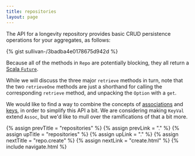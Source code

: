 ```yaml
---
title: repositories
layout: page
---
```


The API for a longevity repository provides basic CRUD persistence
operations for your aggregates, as follows:

{% gist sullivan-/3badba4e0178675d942d %}

Because all of the methods in `Repo` are potentially blocking, they
all return a [Scala
`Future`](http://www.scala-lang.org/api/current/index.html#scala.concurrent.Future). 

While we will discuss the three major `retrieve` methods in turn, note
that the two `retrieveOne` methods are just a shorthand for calling
the corresponding `retrieve` method, and unpacking the `Option` with a `get`.

<div class = "blue-side-bar">

We would like to find a way to combine the concepts of <a href =
"../associations">associations</a> and <a href =
"../root-type/keys.html">keys</a>, in order to simplify this API a
bit. We are considering making <code>KeyVal</code> extend
<code>Assoc</code>, but we'd like to mull over the ramifications of
that a bit more.

</div>

{% assign prevTitle = "repositories" %}
{% assign prevLink = "." %}
{% assign upTitle = "repositories" %}
{% assign upLink = "." %}
{% assign nextTitle = "repo.create" %}
{% assign nextLink = "create.html" %}
{% include navigate.html %}
